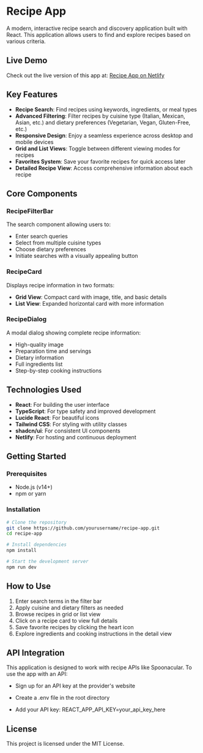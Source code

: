 # Recipe App

A modern, interactive recipe search and discovery application built with React. This application allows users to find and explore recipes based on various criteria.

## Live Demo

Check out the live version of this app at: [Recipe App on Netlify](https://imaginative-donut-467db0.netlify.app/)

## Key Features

- **Recipe Search**: Find recipes using keywords, ingredients, or meal types
- **Advanced Filtering**: Filter recipes by cuisine type (Italian, Mexican, Asian, etc.) and dietary preferences (Vegetarian, Vegan, Gluten-Free, etc.)
- **Responsive Design**: Enjoy a seamless experience across desktop and mobile devices
- **Grid and List Views**: Toggle between different viewing modes for recipes
- **Favorites System**: Save your favorite recipes for quick access later
- **Detailed Recipe View**: Access comprehensive information about each recipe

## Core Components

### RecipeFilterBar

The search component allowing users to:

- Enter search queries
- Select from multiple cuisine types
- Choose dietary preferences
- Initiate searches with a visually appealing button

### RecipeCard

Displays recipe information in two formats:

- **Grid View**: Compact card with image, title, and basic details
- **List View**: Expanded horizontal card with more information

### RecipeDialog

A modal dialog showing complete recipe information:

- High-quality image
- Preparation time and servings
- Dietary information
- Full ingredients list
- Step-by-step cooking instructions

## Technologies Used

- **React**: For building the user interface
- **TypeScript**: For type safety and improved development
- **Lucide React**: For beautiful icons
- **Tailwind CSS**: For styling with utility classes
- **shadcn/ui**: For consistent UI components
- **Netlify**: For hosting and continuous deployment

## Getting Started

### Prerequisites

- Node.js (v14+)
- npm or yarn

### Installation

```bash
# Clone the repository
git clone https://github.com/yourusername/recipe-app.git
cd recipe-app

# Install dependencies
npm install

# Start the development server
npm run dev
```

## How to Use

1. Enter search terms in the filter bar
2. Apply cuisine and dietary filters as needed
3. Browse recipes in grid or list view
4. Click on a recipe card to view full details
5. Save favorite recipes by clicking the heart icon
6. Explore ingredients and cooking instructions in the detail view

## API Integration

This application is designed to work with recipe APIs like Spoonacular. To use the app with an API:

- Sign up for an API key at the provider's website

- Create a .env file in the root directory

- Add your API key: REACT_APP_API_KEY=your_api_key_here

## License

This project is licensed under the MIT License.
